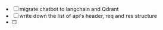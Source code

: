 - [ ] migrate chatbot to langchain and Qdrant
- [ ] write down the list of api's header, req and res structure
- [ ] 